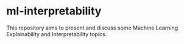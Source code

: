 # ml-interpretability
This repository aims to present and discuss some Machine Learning Explainability and Interpretability topics.
